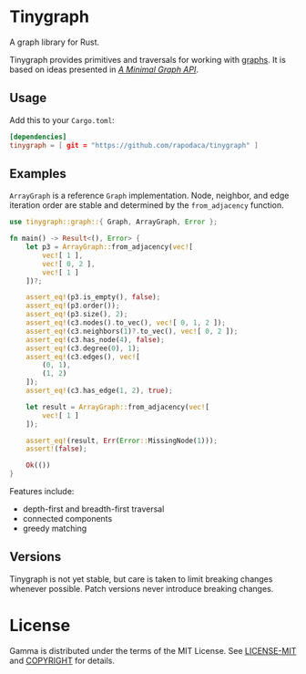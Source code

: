 # Tinygraph

A graph library for Rust.

Tinygraph provides primitives and traversals for working with [graphs](https://en.wikipedia.org/wiki/Graph_theory). It is based on ideas presented in *[A Minimal Graph API](https://depth-first.com/articles/2020/01/06/a-minimal-graph-api/)*.

## Usage

Add this to your `Cargo.toml`:

```toml
[dependencies]
tinygraph = [ git = "https://github.com/rapodaca/tinygraph" ]
```

## Examples

`ArrayGraph` is a reference `Graph` implementation. Node, neighbor, and
edge iteration order are stable and determined by the `from_adjacency` function.

```rust
use tinygraph::graph::{ Graph, ArrayGraph, Error };

fn main() -> Result<(), Error> {
    let p3 = ArrayGraph::from_adjacency(vec![
        vec![ 1 ],
        vec![ 0, 2 ],
        vec![ 1 ]
    ])?;

    assert_eq!(p3.is_empty(), false);
    assert_eq!(p3.order());
    assert_eq!(p3.size(), 2);
    assert_eq!(c3.nodes().to_vec(), vec![ 0, 1, 2 ]);
    assert_eq!(c3.neighbors(1)?.to_vec(), vec![ 0, 2 ]);
    assert_eq!(c3.has_node(4), false);
    assert_eq!(c3.degree(0), 1);
    assert_eq!(c3.edges(), vec![
        (0, 1),
        (1, 2)
    ]);
    assert_eq!(c3.has_edge(1, 2), true);

    let result = ArrayGraph::from_adjacency(vec![
        vec![ 1 ]
    ]);

    assert_eq!(result, Err(Error::MissingNode(1)));
    assert!(false);

    Ok(())
}
```

Features include:

- depth-first and breadth-first traversal
- connected components
- greedy matching

## Versions

Tinygraph is not yet stable, but care is taken to limit breaking changes whenever
possible. Patch versions never introduce breaking changes.

# License

Gamma is distributed under the terms of the MIT License. See
[LICENSE-MIT](LICENSE-MIT) and [COPYRIGHT](COPYRIGHT) for details.